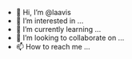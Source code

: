 - 👋 Hi, I’m @laavis
- 👀 I’m interested in ...
- 🌱 I’m currently learning ...
- 💞️ I’m looking to collaborate on ...
- 📫 How to reach me ...

<!---
laavis/laavis is a ✨ special ✨ repository because its `README.md` (this file) appears on your GitHub profile.
You can click the Preview link to take a look at your changes.
--->
